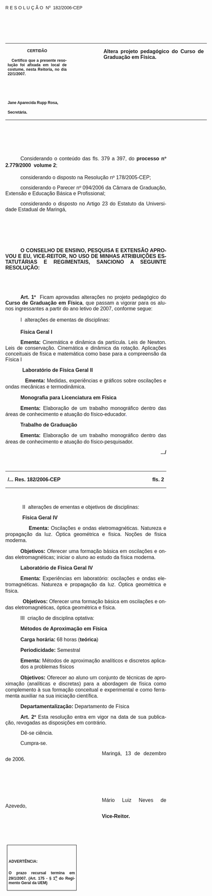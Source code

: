 <body lang=PT-BR link=blue vlink=purple style='tab-interval:35.3pt'>

<div class=Section1>

<p class=MsoTitle><span style='font-family:Arial;mso-bidi-font-family:"Times New Roman"'>R
E S O L U Ç Ã O<span style='mso-spacerun:yes'>  </span>Nº<span
style='mso-spacerun:yes'>  </span>182/2006-CEP<o:p></o:p></span></p>

<p class=BodyText21><span style='font-size:10.0pt;font-family:Arial;mso-bidi-font-family:
"Times New Roman"'><o:p>&nbsp;</o:p></span></p>

<p class=BodyText21><span style='font-size:10.0pt;font-family:Arial;mso-bidi-font-family:
"Times New Roman"'><o:p>&nbsp;</o:p></span></p>

<p class=BodyText21><span style='font-size:10.0pt;font-family:Arial;mso-bidi-font-family:
"Times New Roman"'><o:p>&nbsp;</o:p></span></p>

<table class=MsoNormalTable border=0 cellspacing=0 cellpadding=0 width=631
 style='width:473.2pt;border-collapse:collapse;mso-padding-alt:0cm 5.4pt 0cm 5.4pt'>
 <tr style='mso-yfti-irow:0;mso-yfti-firstrow:yes;mso-yfti-lastrow:yes'>
  <td width=196 valign=top style='width:147.15pt;padding:0cm 5.4pt 0cm 5.4pt'>
  <p class=MsoNormal align=center style='text-align:center'><b
  style='mso-bidi-font-weight:normal'><span style='font-size:9.0pt;mso-bidi-font-size:
  10.0pt;font-family:Arial;mso-bidi-font-family:"Times New Roman"'>CERTIDÃO<o:p></o:p></span></b></p>
  <p class=MsoNormal style='text-align:justify'><b style='mso-bidi-font-weight:
  normal'><span style='font-size:9.0pt;mso-bidi-font-size:10.0pt;font-family:
  Arial;mso-bidi-font-family:"Times New Roman"'><span
  style='mso-spacerun:yes'>   </span>Certifico que a presente resolução foi
  afixada em local de costume, nesta Reitoria, no dia 22/1/2007.<o:p></o:p></span></b></p>
  <p class=MsoNormal><b style='mso-bidi-font-weight:normal'><span
  style='font-size:9.0pt;mso-bidi-font-size:10.0pt;font-family:Arial;
  mso-bidi-font-family:"Times New Roman"'><o:p>&nbsp;</o:p></span></b></p>
  <p class=MsoNormal><b style='mso-bidi-font-weight:normal'><span
  style='font-size:9.0pt;mso-bidi-font-size:10.0pt;font-family:Arial;
  mso-bidi-font-family:"Times New Roman"'><o:p>&nbsp;</o:p></span></b></p>
  <p class=MsoNormal><b style='mso-bidi-font-weight:normal'><span
  style='font-size:9.0pt;mso-bidi-font-size:10.0pt;font-family:Arial;
  mso-bidi-font-family:"Times New Roman"'>Jane Aparecida Rupp Rosa,<o:p></o:p></span></b></p>
  <p class=MsoNormal><b style='mso-bidi-font-weight:normal'><span
  style='font-size:9.0pt;mso-bidi-font-size:10.0pt;font-family:Arial;
  mso-bidi-font-family:"Times New Roman"'>Secretária.<o:p></o:p></span></b></p>
  </td>
  <td width=95 valign=top style='width:70.9pt;padding:0cm 5.4pt 0cm 5.4pt'>
  <p class=MsoNormal style='margin-right:-5.4pt'><b style='mso-bidi-font-weight:
  normal'><span style='font-size:11.0pt;mso-bidi-font-size:10.0pt;font-family:
  Arial;mso-bidi-font-family:"Times New Roman"'><o:p>&nbsp;</o:p></span></b></p>
  </td>
  <td width=340 valign=top style='width:9.0cm;padding:0cm 5.4pt 0cm 5.4pt'>
  <p class=MsoNormal style='margin-right:1.7pt;text-align:justify'><b
  style='mso-bidi-font-weight:normal'><span style='font-size:12.0pt;mso-bidi-font-size:
  10.0pt;font-family:Arial;mso-bidi-font-family:"Times New Roman"'>Altera
  projeto pedagógico do Curso de Graduação em Física.<o:p></o:p></span></b></p>
  </td>
 </tr>
</table>

<p class=MsoNormal style='text-align:justify;text-indent:35.45pt'><span
style='font-size:12.0pt;mso-bidi-font-size:10.0pt;font-family:Arial;mso-bidi-font-family:
"Times New Roman"'><o:p>&nbsp;</o:p></span></p>

<p class=MsoNormal style='text-align:justify;text-indent:35.45pt'><span
style='font-size:12.0pt;mso-bidi-font-size:10.0pt;font-family:Arial;mso-bidi-font-family:
"Times New Roman"'><o:p>&nbsp;</o:p></span></p>

<p class=MsoNormal style='text-align:justify;text-indent:35.45pt'><span
style='font-size:12.0pt;mso-bidi-font-size:10.0pt;font-family:Arial;mso-bidi-font-family:
"Times New Roman"'><o:p>&nbsp;</o:p></span></p>

<p class=MsoNormal style='text-align:justify;text-indent:35.45pt'><span
style='font-size:12.0pt;mso-bidi-font-size:10.0pt;font-family:Arial;mso-bidi-font-family:
"Times New Roman"'>Considerando o conteúdo das fls. <st1:metricconverter
ProductID="379 a" w:st="on">379 a</st1:metricconverter> 397, do <b
style='mso-bidi-font-weight:normal'>processo nº 2.779/2000  volume 2</b>;<o:p></o:p></span></p>

<p class=MsoNormal style='text-align:justify;text-indent:35.45pt'><span
style='font-size:12.0pt;mso-bidi-font-size:10.0pt;font-family:Arial;mso-bidi-font-family:
"Times New Roman"'>considerando o disposto na Resolução nº 178/2005-CEP;<o:p></o:p></span></p>

<p class=MsoNormal style='text-align:justify;text-indent:35.45pt'><span
style='font-size:12.0pt;mso-bidi-font-size:10.0pt;font-family:Arial;mso-bidi-font-family:
"Times New Roman"'>considerando o Parecer nº 094/2006 da Câmara de Graduação,
Extensão e Educação Básica e Profissional;<o:p></o:p></span></p>

<p class=MsoNormal style='text-align:justify;text-indent:35.45pt'><span
style='font-size:12.0pt;mso-bidi-font-size:10.0pt;font-family:Arial;mso-bidi-font-family:
"Times New Roman"'>considerando o disposto no Artigo 23 do Estatuto da
Universidade Estadual de Maringá,<o:p></o:p></span></p>

<p class=MsoNormal style='text-align:justify'><span style='font-size:12.0pt;
mso-bidi-font-size:10.0pt;font-family:Arial'><o:p>&nbsp;</o:p></span></p>

<p class=MsoNormal style='text-align:justify'><span style='font-size:12.0pt;
mso-bidi-font-size:10.0pt;font-family:Arial'><o:p>&nbsp;</o:p></span></p>

<p class=MsoNormal style='text-align:justify'><span style='font-size:12.0pt;
mso-bidi-font-size:10.0pt;font-family:Arial'><o:p>&nbsp;</o:p></span></p>

<p class=MsoNormal style='text-align:justify;text-indent:35.45pt'><b
style='mso-bidi-font-weight:normal'><span style='font-size:12.0pt;mso-bidi-font-size:
10.0pt;font-family:Arial'>O CONSELHO DE ENSINO, PESQUISA E EXTENSÃO APROVOU E
EU, VICE-REITOR, NO </span></b><b style='mso-bidi-font-weight:normal'><span
style='font-size:12.0pt;font-family:Arial;mso-bidi-font-family:"Times New Roman"'>USO
DE MINHAS ATRIBUIÇÕES ESTATUTÁRIAS E REGIMENTAIS</span></b><b style='mso-bidi-font-weight:
normal'><span style='font-size:12.0pt;mso-bidi-font-size:10.0pt;font-family:
Arial'>, SANCIONO A SEGUINTE RESOLUÇÃO:<o:p></o:p></span></b></p>

<p class=BodyText21><span style='font-family:Arial'><o:p>&nbsp;</o:p></span></p>

<p class=BodyText21><span style='font-family:Arial'><o:p>&nbsp;</o:p></span></p>

<p class=MsoNormal style='margin-top:6.0pt;text-align:justify;text-indent:35.45pt'><b
style='mso-bidi-font-weight:normal'><span style='font-size:12.0pt;font-family:
Arial'>Art. 1º</span></b><span style='font-size:12.0pt;font-family:Arial'>&nbsp;&nbsp;Ficam
aprovadas alterações no projeto pedagógico do <b style='mso-bidi-font-weight:
normal'>Curso de Graduação em Física</b>, que passam a vigorar para os alunos
ingressantes a partir do ano letivo de 2007, conforme segue:<o:p></o:p></span></p>

<p class=MsoNormal style='text-align:justify;text-indent:35.45pt'><span
style='font-size:12.0pt;font-family:Arial'>I  alterações de ementas de
disciplinas:<o:p></o:p></span></p>

<p class=MsoNormal style='text-align:justify;text-indent:35.45pt'><b
style='mso-bidi-font-weight:normal'><span style='font-size:12.0pt;font-family:
Arial'>Física Geral I<o:p></o:p></span></b></p>

<p class=MsoNormal style='text-align:justify;text-indent:35.45pt'><b
style='mso-bidi-font-weight:normal'><span style='font-size:12.0pt;font-family:
Arial'>Ementa: </span></b><span style='font-size:12.0pt;font-family:Arial'>Cinemática
e dinâmica da partícula. Leis de Newton. Leis de conservação. Cinemática e
dinâmica da rotação. Aplicações conceituais de física e matemática como base
para a compreensão da Física I<o:p></o:p></span></p>

<p class=MsoNormal style='margin-top:6.0pt;text-align:justify;line-height:14.4pt'><span
style='font-size:12.0pt;font-family:Arial'><span style='mso-tab-count:1'>            </span><b
style='mso-bidi-font-weight:normal'>Laboratório de Física Geral II<o:p></o:p></b></span></p>

<p class=MsoNormal style='text-align:justify;line-height:14.4pt'><span
style='font-size:12.0pt;font-family:Arial'><span style='mso-tab-count:1'>            </span><b
style='mso-bidi-font-weight:normal'>Ementa: </b>Medidas, experiências e
gráficos sobre oscilações e ondas mecânicas e termodinâmica. <o:p></o:p></span></p>

<p class=MsoNormal style='margin-top:6.0pt;text-align:justify;text-indent:35.45pt;
line-height:14.4pt'><b style='mso-bidi-font-weight:normal'><span
style='font-size:12.0pt;font-family:Arial'>Monografia para Licenciatura em
Física<o:p></o:p></span></b></p>

<p class=MsoNormal style='text-align:justify;text-indent:35.3pt;line-height:
14.4pt'><b style='mso-bidi-font-weight:normal'><span style='font-size:12.0pt;
font-family:Arial'>Ementa: </span></b><span style='font-size:12.0pt;font-family:
Arial'>Elaboração de um trabalho monográfico dentro das áreas de conhecimento e
atuação do físico-educador<span style='color:blue'>. </span><o:p></o:p></span></p>

<p class=MsoNormal style='margin-top:6.0pt;text-align:justify;text-indent:35.3pt;
line-height:14.4pt'><b style='mso-bidi-font-weight:normal'><span
style='font-size:12.0pt;font-family:Arial'>Trabalho de Graduação<o:p></o:p></span></b></p>

<p class=MsoNormal style='text-align:justify;text-indent:35.3pt;line-height:
14.4pt'><b style='mso-bidi-font-weight:normal'><span style='font-size:12.0pt;
font-family:Arial'>Ementa: </span></b><span style='font-size:12.0pt;font-family:
Arial'>Elaboração de um trabalho monográfico dentro das áreas de conhecimento e
atuação do físico-pesquisador. </span><span style='font-family:Arial'><o:p></o:p></span></p>

<p class=MsoNormal align=right style='text-align:right;line-height:14.4pt'><b
style='mso-bidi-font-weight:normal'><span style='font-size:12.0pt;font-family:
Arial'>.../<o:p></o:p></span></b></p>

<p class=MsoNormal style='text-align:justify;line-height:14.4pt'><span
style='font-size:12.0pt;font-family:Arial'><o:p>&nbsp;</o:p></span></p>

<table class=MsoTableGrid border=1 cellspacing=0 cellpadding=0
 style='border-collapse:collapse;border:none;mso-border-alt:solid windowtext .5pt;
 mso-yfti-tbllook:480;mso-padding-alt:0cm 5.4pt 0cm 5.4pt;mso-border-insideh:
 .5pt solid windowtext;mso-border-insidev:.5pt solid windowtext'>
 <tr style='mso-yfti-irow:0;mso-yfti-firstrow:yes;mso-yfti-lastrow:yes'>
  <td width=536 valign=top style='width:402.3pt;border:none;padding:0cm 5.4pt 0cm 5.4pt'>
  <p class=MsoNormal style='text-align:justify;line-height:14.4pt'><b
  style='mso-bidi-font-weight:normal'><span style='font-size:12.0pt;font-family:
  Arial'>/... Res. 182/2006-CEP<o:p></o:p></span></b></p>
  </td>
  <td width=78 valign=top style='width:58.35pt;border:none;padding:0cm 5.4pt 0cm 5.4pt'>
  <p class=MsoNormal align=right style='text-align:right;line-height:14.4pt'><b
  style='mso-bidi-font-weight:normal'><span style='font-size:12.0pt;font-family:
  Arial'>fls. 2<o:p></o:p></span></b></p>
  </td>
 </tr>
</table>

<p class=MsoNormal style='text-align:justify;line-height:14.4pt'><span
style='font-size:12.0pt;font-family:Arial'><o:p>&nbsp;</o:p></span></p>

<p class=MsoNormal style='margin-top:6.0pt;text-align:justify;line-height:14.4pt'><span
style='font-size:12.0pt;font-family:Arial'><span style='mso-tab-count:1'>            </span>II
 alterações de ementas e objetivos de disciplinas:<o:p></o:p></span></p>

<p class=MsoNormal style='text-align:justify;line-height:14.4pt'><span
style='font-size:12.0pt;font-family:Arial'><span style='mso-tab-count:1'>            </span><b
style='mso-bidi-font-weight:normal'>Física Geral IV<o:p></o:p></b></span></p>

<p class=MsoNormal style='text-align:justify;line-height:14.4pt'><span
style='font-size:12.0pt;font-family:Arial'><span style='mso-tab-count:1'>            </span><b
style='mso-bidi-font-weight:normal'>Ementa: </b>Oscilações e ondas<span
style='color:blue'> </span>eletromagnéticas. Natureza e propagação da luz.
Óptica geométrica e física. Noções de física moderna.<o:p></o:p></span></p>

<p class=MsoNormal style='text-align:justify;text-indent:35.3pt;line-height:
14.4pt'><b style='mso-bidi-font-weight:normal'><span style='font-size:12.0pt;
font-family:Arial'>Objetivos:</span></b><span style='font-size:12.0pt;
font-family:Arial'> Oferecer uma formação básica em oscilações e ondas
eletromagnéticas; iniciar o aluno ao estudo da física moderna.<o:p></o:p></span></p>

<p class=MsoNormal style='margin-top:6.0pt;text-align:justify;text-indent:35.45pt;
line-height:14.4pt'><b style='mso-bidi-font-weight:normal'><span
style='font-size:12.0pt;font-family:Arial'>Laboratório de Física Geral IV<o:p></o:p></span></b></p>

<p class=MsoNormal style='text-align:justify;text-indent:35.3pt;line-height:
14.4pt'><b style='mso-bidi-font-weight:normal'><span style='font-size:12.0pt;
font-family:Arial'>Ementa: </span></b><span style='font-size:12.0pt;font-family:
Arial'>Experiências em laboratório: oscilações e ondas eletromagnéticas.
Natureza e propagação da luz. Óptica geométrica e física.<o:p></o:p></span></p>

<p class=MsoNormal style='text-align:justify;line-height:14.4pt'><span
style='font-size:12.0pt;font-family:Arial'><span style='mso-tab-count:1'>            </span><b
style='mso-bidi-font-weight:normal'>Objetivos: </b>Oferecer uma formação básica
em oscilações e ondas eletromagnéticas, óptica geométrica e física.<o:p></o:p></span></p>

<p class=MsoNormal style='margin-top:6.0pt;text-align:justify;text-indent:35.3pt;
line-height:14.4pt'><span style='font-size:12.0pt;font-family:Arial'>III 
criação de disciplina optativa:<o:p></o:p></span></p>

<p class=MsoNormal style='text-align:justify;text-indent:35.45pt;line-height:
14.4pt'><b style='mso-bidi-font-weight:normal'><span style='font-size:12.0pt;
font-family:Arial'>Métodos de Aproximação em Física<o:p></o:p></span></b></p>

<p class=MsoNormal style='text-align:justify;text-indent:35.45pt;line-height:
14.4pt'><b style='mso-bidi-font-weight:normal'><span style='font-size:12.0pt;
font-family:Arial'>Carga horária:</span></b><span style='font-size:12.0pt;
font-family:Arial'> 68 horas (<b style='mso-bidi-font-weight:normal'>teórica</b>)<o:p></o:p></span></p>

<p class=MsoNormal style='text-align:justify;text-indent:35.45pt;line-height:
14.4pt'><b style='mso-bidi-font-weight:normal'><span style='font-size:12.0pt;
font-family:Arial'>Periodicidade: </span></b><span style='font-size:12.0pt;
font-family:Arial'>Semestral<o:p></o:p></span></p>

<p class=MsoNormal style='margin-left:35.4pt;text-align:justify;line-height:
14.4pt;tab-stops:36.0pt'><b style='mso-bidi-font-weight:normal'><span
style='font-size:12.0pt;font-family:Arial'>Ementa:</span></b><span
style='font-size:12.0pt;font-family:Arial'> Métodos de aproximação analíticos e
discretos aplicados a problemas físicos<o:p></o:p></span></p>

<p class=MsoNormal style='text-align:justify;text-indent:35.4pt;line-height:
14.4pt'><b style='mso-bidi-font-weight:normal'><span style='font-size:12.0pt;
font-family:Arial'>Objetivos:</span></b><span style='font-size:12.0pt;
font-family:Arial'> Oferecer ao aluno um conjunto de técnicas de aproximação
(analíticas e discretas) para a abordagem de física como complemento à sua
formação conceitual e experimental e como ferramenta auxiliar na sua iniciação
científica.<o:p></o:p></span></p>

<p class=MsoNormal style='text-align:justify;text-indent:35.45pt;line-height:
14.4pt'><b style='mso-bidi-font-weight:normal'><span style='font-size:12.0pt;
font-family:Arial'>Departamentalização:</span></b><span style='font-size:12.0pt;
font-family:Arial'> Departamento de Física<o:p></o:p></span></p>

<p class=MsoNormal style='margin-top:6.0pt;text-align:justify;text-indent:35.45pt;
text-autospace:ideograph-other'><b style='mso-bidi-font-weight:normal'><span
style='font-size:12.0pt;font-family:Arial'>Art. 2º </span></b><span
style='font-size:12.0pt;font-family:Arial'>Esta resolução entra em vigor na
data de sua publicação, revogadas as disposições em contrário.<o:p></o:p></span></p>

<p class=MsoNormal style='text-align:justify;text-indent:36.0pt;text-autospace:
ideograph-other'><span style='font-size:12.0pt;font-family:Arial'>Dê-se
ciência.<o:p></o:p></span></p>

<p class=MsoNormal style='text-align:justify;text-indent:35.45pt'><span
style='font-size:12.0pt;font-family:Arial'>Cumpra-se.<o:p></o:p></span></p>

<p class=MsoNormal style='text-align:justify;text-indent:8.0cm'><span
style='font-size:12.0pt;mso-bidi-font-size:10.0pt;font-family:Arial;mso-bidi-font-family:
"Times New Roman"'>Maringá, 13 de dezembro de 2006.<o:p></o:p></span></p>

<p class=MsoNormal style='text-align:justify;text-indent:8.0cm'><b
style='mso-bidi-font-weight:normal'><span style='font-size:12.0pt;mso-bidi-font-size:
10.0pt;font-family:Arial;mso-bidi-font-family:"Times New Roman"'><o:p>&nbsp;</o:p></span></b></p>

<p class=MsoNormal style='text-align:justify;text-indent:8.0cm'><b
style='mso-bidi-font-weight:normal'><span style='font-size:12.0pt;mso-bidi-font-size:
10.0pt;font-family:Arial;mso-bidi-font-family:"Times New Roman"'><o:p>&nbsp;</o:p></span></b></p>

<p class=MsoNormal style='text-align:justify;text-indent:8.0cm'><b
style='mso-bidi-font-weight:normal'><span style='font-size:12.0pt;mso-bidi-font-size:
10.0pt;font-family:Arial;mso-bidi-font-family:"Times New Roman"'><o:p>&nbsp;</o:p></span></b></p>

<p class=MsoNormal style='text-align:justify;text-indent:8.0cm'><span
style='font-size:12.0pt;font-family:Arial;mso-bidi-font-family:"Times New Roman"'>Mário
Luiz Neves de Azevedo,<o:p></o:p></span></p>

<p class=MsoNormal style='text-align:justify;text-indent:8.0cm;tab-stops:8.0cm 276.45pt'><b
style='mso-bidi-font-weight:normal'><span style='font-size:12.0pt;font-family:
Arial;mso-bidi-font-family:"Times New Roman"'>Vice-Reitor.<o:p></o:p></span></b></p>

<p class=MsoNormal style='text-align:justify;text-indent:8.0cm'><b
style='mso-bidi-font-weight:normal'><span style='font-size:12.0pt;mso-bidi-font-size:
10.0pt;font-family:Arial;mso-bidi-font-family:"Times New Roman"'><o:p>&nbsp;</o:p></span></b></p>

<p class=MsoNormal style='text-align:justify;text-indent:8.0cm'><b
style='mso-bidi-font-weight:normal'><span style='font-size:12.0pt;mso-bidi-font-size:
10.0pt;font-family:Arial;mso-bidi-font-family:"Times New Roman"'><o:p>&nbsp;</o:p></span></b></p>

<table class=MsoNormalTable border=1 cellspacing=0 cellpadding=0
 style='margin-left:3.5pt;border-collapse:collapse;border:none;mso-border-alt:
 solid windowtext .5pt;mso-padding-alt:0cm 3.5pt 0cm 3.5pt;mso-border-insideh:
 .5pt solid windowtext;mso-border-insidev:.5pt solid windowtext'>
 <tr style='mso-yfti-irow:0;mso-yfti-firstrow:yes;mso-yfti-lastrow:yes'>
  <td width=207 valign=top style='width:155.6pt;border:solid windowtext 1.0pt;
  mso-border-alt:solid windowtext .5pt;padding:0cm 3.5pt 0cm 3.5pt'>
  <h1><span style='font-size:9.0pt;mso-bidi-font-size:10.0pt;font-family:Arial;
  mso-bidi-font-family:"Times New Roman"'>ADVERTÊNCIA:<o:p></o:p></span></h1>
  <p class=MsoNormal style='text-align:justify'><b style='mso-bidi-font-weight:
  normal'><span style='font-size:9.0pt;mso-bidi-font-size:10.0pt;font-family:
  Arial;mso-bidi-font-family:"Times New Roman"'>O prazo recursal termina em 29/1/2007.
  (Art. 175 - § 1<u><sup>o</sup></u> do Regimento Geral da UEM)</span></b><span
  style='font-size:9.0pt;mso-bidi-font-size:10.0pt;font-family:Arial;
  mso-bidi-font-family:"Times New Roman"'><o:p></o:p></span></p>
  </td>
 </tr>
</table>

<p class=MsoNormal><o:p>&nbsp;</o:p></p>

</div>

</body>
